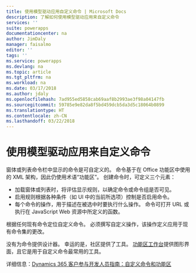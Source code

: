 ```yaml
---
title: 使用模型驱动应用自定义命令 | Microsoft Docs
description: 了解如何使用模型驱动应用来自定义命令
services: ''
suite: powerapps
documentationcenter: na
author: JimDaly
manager: faisalmo
editor: ''
tags: ''
ms.service: powerapps
ms.devlang: na
ms.topic: article
ms.tgt_pltfrm: na
ms.workload: na
ms.date: 03/17/2018
ms.author: jdaly
ms.openlocfilehash: 7ad955ed5858cab69aaf8b2993ae3f98a04147fb
ms.sourcegitcommit: 59785e9e82da8f5bd459dcb5da3d5c18064b0899
ms.translationtype: HT
ms.contentlocale: zh-CN
ms.lasthandoff: 03/22/2018
---
```

# <a name="customize-commands-with-model-driven-apps"></a>使用模型驱动应用来自定义命令 

窗体或列表命令栏中显示的命令是可自定义的。 命令基于在 Office 功能区中使用的 XML 架构，因此仍使用术语“功能区”。 创建命令时，可定义三个元素：

- 加载窗体或列表时，将评估显示规则，以确定命令或命令组是否可见。
- 启用规则根据各种条件（如 UI 中的当前所选项）控制是否启用命令。
- 每个命令的操作，用于描述在被选中时要执行什么操作。 命令可打开 URL 或执行在 JavaScript Web 资源中所定义的函数。

根据任何现有命令定位自定义命令。 必须撰写自定义操作，该操作定义应用于现有命令集的更改。 

没有为命令提供设计器。 幸运的是，社区提供了工具。 [功能区工作台](http://www.develop1.net/public/rwb/ribbonworkbench.aspx)提供图形界面，且它是用于自定义命令最常用的工具。

详细信息：[Dynamics 365 客户参与开发人员指南：自定义命令和功能区](/dynamics365/customer-engagement/developer/customize-dev/customize-commands-ribbon)


